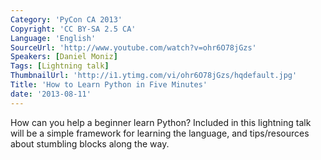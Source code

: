 ```yaml
---
Category: 'PyCon CA 2013'
Copyright: 'CC BY-SA 2.5 CA'
Language: 'English'
SourceUrl: 'http://www.youtube.com/watch?v=ohr6O78jGzs'
Speakers: [Daniel Moniz]
Tags: [Lightning talk]
ThumbnailUrl: 'http://i1.ytimg.com/vi/ohr6O78jGzs/hqdefault.jpg'
Title: 'How to Learn Python in Five Minutes'
date: '2013-08-11'
---
```

How can you help a beginner learn Python? Included in this lightning talk will be a simple framework for learning the language, and tips/resources about stumbling blocks along the way.